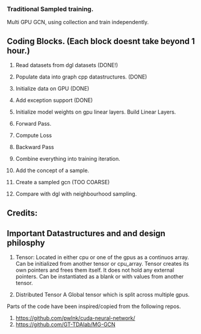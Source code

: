 ### Traditional Sampled training.
Multi GPU GCN, using collection and train independently.

## Coding Blocks. (Each block doesnt take beyond 1 hour.)
1. Read datasets from dgl datasets (DONE!)
2. Populate data into graph cpp datastructures. (DONE)
3. Initialize data on GPU (DONE)
4. Add exception support (DONE)
5. Initialize model weights on gpu linear layers.
  Build Linear Layers.

5. Forward Pass.
6. Compute Loss
7. Backward Pass
8. Combine everything into training iteration.
9. Add the concept of a sample.
10. Create a sampled gcn (TOO COARSE)
11. Compare with dgl with neighbourhood sampling.



## Credits:

## Important Datastructures and and design philosphy

1. Tensor:
    Located in either cpu or one of the gpus as a continuos array.
    Can be initialized from another tensor or cpu_array.
    Tensor creates its own pointers and frees them itself.
    It does not hold any external pointers.
    Can be instantiated as a blank or with values from another tensor.

2. Distributed Tensor
    A Global tensor which is split across multiple gpus.



Parts of the code have been inspired/copied from the following repos.
1. https://github.com/pwlnk/cuda-neural-network/
2. https://github.com/GT-TDAlab/MG-GCN
